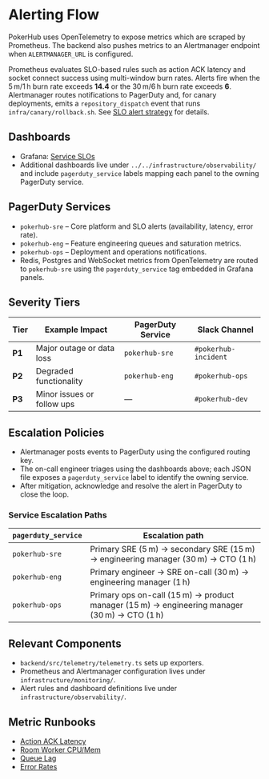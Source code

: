 # Alerting Flow

PokerHub uses OpenTelemetry to expose metrics which are scraped by Prometheus. The backend also pushes metrics to an Alertmanager endpoint when `ALERTMANAGER_URL` is configured.

Prometheus evaluates SLO-based rules such as action ACK latency and socket connect success using multi-window burn rates. Alerts fire when the 5 m/1 h burn rate exceeds **14.4** or the 30 m/6 h burn rate exceeds **6**. Alertmanager routes notifications to PagerDuty and, for canary deployments, emits a `repository_dispatch` event that runs `infra/canary/rollback.sh`. See [SLO alert strategy](../SLOs.md) for details.

## Dashboards
- Grafana: [Service SLOs](../../infrastructure/observability/slo-dashboard.json)
- Additional dashboards live under `../../infrastructure/observability/` and include `pagerduty_service` labels mapping each panel to the owning PagerDuty service.

## PagerDuty Services
- `pokerhub-sre` – Core platform and SLO alerts (availability, latency, error rate).
- `pokerhub-eng` – Feature engineering queues and saturation metrics.
- `pokerhub-ops` – Deployment and operations notifications.
- Redis, Postgres and WebSocket metrics from OpenTelemetry are routed to
  `pokerhub-sre` using the `pagerduty_service` tag embedded in Grafana panels.

## Severity Tiers

| Tier | Example Impact | PagerDuty Service | Slack Channel |
| ---- | -------------- | ----------------- | ------------- |
| **P1** | Major outage or data loss | `pokerhub-sre` | `#pokerhub-incident` |
| **P2** | Degraded functionality | `pokerhub-eng` | `#pokerhub-ops` |
| **P3** | Minor issues or follow ups | — | `#pokerhub-dev` |

## Escalation Policies
- Alertmanager posts events to PagerDuty using the configured routing key.
- The on-call engineer triages using the dashboards above; each JSON file exposes a `pagerduty_service` label to identify the owning service.
- After mitigation, acknowledge and resolve the alert in PagerDuty to close the loop.

### Service Escalation Paths

| `pagerduty_service` | Escalation path |
| --- | --- |
| `pokerhub-sre` | Primary SRE (5 m) → secondary SRE (15 m) → engineering manager (30 m) → CTO (1 h) |
| `pokerhub-eng` | Primary engineer → SRE on-call (30 m) → engineering manager (1 h) |
| `pokerhub-ops` | Primary ops on-call (15 m) → product manager (15 m) → engineering manager (30 m) → CTO (1 h) |

## Relevant Components
- `backend/src/telemetry/telemetry.ts` sets up exporters.
- Prometheus and Alertmanager configuration lives under `infrastructure/monitoring/`.
- Alert rules and dashboard definitions live under `infrastructure/observability/`.

## Metric Runbooks
- [Action ACK Latency](./action-ack-latency.md)
- [Room Worker CPU/Mem](./room-worker-resources.md)
- [Queue Lag](./queue-lag.md)
- [Error Rates](./error-rates.md)
